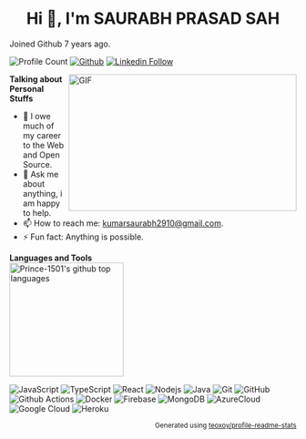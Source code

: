 <h1 align="center">Hi 👋, I'm SAURABH PRASAD SAH</h1>
Joined Github 7 years ago.

![Profile Count](https://komarev.com/ghpvc/?username=saurabhprasadsah)
[![Github](https://img.shields.io/github/followers/saurabhprasadsah?label=Follow&style=social)](https://github.com/saurabhprasadsah)
[![Linkedin Follow](https://img.shields.io/badge/LinkedIn-1.7k-blue?style=social&logo=linkedin)](https://www.linkedin.com/in/saurabh-kumar-168345250/)



<img align="right" height="240" width="400" alt="GIF" src="https://miro.medium.com/max/850/1*zVnWJtyGOX_kUIDm6ccCfQ.gif" />

**Talking about Personal Stuffs**

- 👯 I owe much of my career to the Web and Open Source.
- 💬 Ask me about anything, i am happy to help.
- 📫 How to reach me: kumarsaurabh2910@gmail.com.
- ⚡ Fun fact: Anything is possible.

**Languages and Tools**  
  <img height="200cm" src="https://github-readme-stats.vercel.app/api/top-langs/?username=saurabhprasadsah&theme=merko&layout=compact" alt="Prince-1501's github top languages" />


![JavaScript](https://img.shields.io/badge/-JavaScript-black?style=flat-square&logo=javascript)
![TypeScript](https://img.shields.io/badge/-TypeScript-007ACC?style=flat-square&logo=typescript)
![React](https://img.shields.io/badge/-React.js-2088FF?style=flat-square&logo=react)
![Nodejs](https://img.shields.io/badge/-Nodejs-black?style=flat-square&logo=Node.js)
![Java](https://img.shields.io/badge/-Java-red?style=flat-square&logo=java)
![Git](https://img.shields.io/badge/-Git-black?style=flat-square&logo=git)
![GitHub](https://img.shields.io/badge/-GitHub-181717?style=flat-square&logo=github)
![Github Actions](http://img.shields.io/badge/-Github%20Actions-2088FF?style=flat-square&logo=github-actions&logoColor=ffffff)
![Docker](https://img.shields.io/badge/-Docker-black?style=flat-square&logo=docker)
![Firebase](https://img.shields.io/badge/Firebase-007ACC?style=flat-square&logo=firebase)
![MongoDB](https://img.shields.io/badge/-MongoDB-black?style=flat-square&logo=mongodb)
![AzureCloud](https://img.shields.io/badge/Microsoft%20Azure-02569B?style=flat-square&logo=microsoft-azure)
![Google Cloud](https://img.shields.io/badge/Google%20Cloud-black?style=flat-square&logo=google-cloud)
![Heroku](https://img.shields.io/badge/-Heroku-430098?style=flat-square&logo=heroku)


<p align="right"><sub>Generated using <a href="https://github.com/marketplace/actions/profile-readme-stats">teoxoy/profile-readme-stats</a></sub></p>
